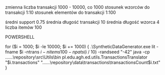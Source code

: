 zmienna liczba transakcji           1000 - 10000, co 1000
stosunek wzorców do transakcji      1:10
stosunek elementów do transakcji    1:100

średni support                      0.75
średnia długość transakcji          10
średnia długość wzorca              4
liczba itemów                       100

POWERSHELL

for ($i = 1000; $i -le 10000; $i += 1000) {
    .\SyntheticDataGenerator.exe lit -fname $i -ntrans $i -nitems 100 -npats ($i / 10) -randseed "-42"
     java -cp ..\..\..\repository\src\Utils\bin pl.edu.agh.ed.utils.TransactionsTranslator "$i.transactions" "..\..\..\repository\data\transactions\transactionsCount\$i.txt"
}